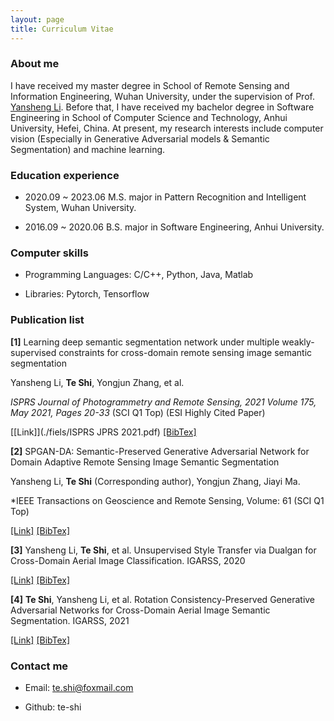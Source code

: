 ```yaml
---
layout: page
title: Curriculum Vitae 
---
```

### About me

I have received my master degree in School of Remote Sensing and Information Engineering, Wuhan University, under the supervision of Prof. <a href="http://jszy.whu.edu.cn/liyansheng/zh_CN/index.htm">Yansheng Li</a>. Before that, I have received my bachelor degree in Software Engineering in School of Computer Science and Technology, Anhui University, Hefei, China. At present, my research interests include computer vision (Especially in Generative Adversarial models & Semantic Segmentation) and machine learning.


### Education experience

* 2020.09 ~ 2023.06 M.S. major in Pattern Recognition and Intelligent System, Wuhan University.

* 2016.09 ~ 2020.06 B.S. major in Software Engineering, Anhui University.	


### Computer skills

* Programming Languages: C/C++, Python, Java, Matlab

* Libraries: Pytorch, Tensorflow

### Publication list

**[1]** Learning deep semantic segmentation network under multiple weakly-supervised constraints for cross-domain remote sensing image semantic segmentation

Yansheng Li, **Te Shi**, Yongjun Zhang, et al.

*ISPRS Journal of Photogrammetry and Remote Sensing, 2021 Volume 175, May 2021, Pages 20-33*	(SCI Q1 Top) (ESI Highly Cited Paper)

[[Link]](./fiels/ISPRS JPRS 2021.pdf) [[BibTex]](./fiels/SPGAN-DA.html)

**[2]** SPGAN-DA: Semantic-Preserved Generative Adversarial Network for Domain Adaptive Remote Sensing Image Semantic Segmentation

Yansheng Li, **Te Shi** (Corresponding author), Yongjun Zhang, Jiayi Ma.

*IEEE Transactions on Geoscience and Remote Sensing, Volume: 61	(SCI Q1 Top)

[[Link]](./fiels/SPGAN-DA-TGRS.pdf) [[BibTex]](./fiels/SPGAN-DA.html)

**[3]** Yansheng Li, **Te Shi**, et al. Unsupervised Style Transfer via Dualgan for Cross-Domain Aerial Image Classification. IGARSS, 2020

[[Link]](./fiels/IGARSS2020.pdf) [[BibTex]](./fiels/IGARSS2020.html)

**[4]** **Te Shi**, Yansheng Li, et al. Rotation Consistency-Preserved Generative Adversarial Networks for Cross-Domain Aerial Image Semantic Segmentation. IGARSS, 2021

[[Link]](./fiels/IGARSS2021.pdf) [[BibTex]](./fiels/IGARSS2021.html)

### Contact me  

* Email: te.shi@foxmail.com   

* Github: te-shi    





